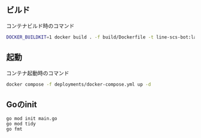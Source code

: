 ## ビルド

コンテナビルド時のコマンド

```bash
DOCKER_BUILDKIT=1 docker build . -f build/Dockerfile -t line-scs-bot:latest
```

## 起動
コンテナ起動時のコマンド

```bash
docker compose -f deployments/docker-compose.yml up -d
```

## Goのinit
```
go mod init main.go
go mod tidy
go fmt
```